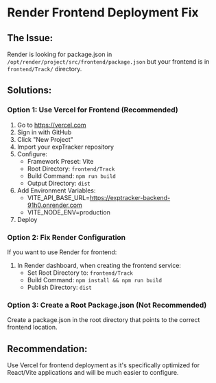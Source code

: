 # Render Frontend Deployment Fix

## The Issue:
Render is looking for package.json in `/opt/render/project/src/frontend/package.json` but your frontend is in `frontend/Track/` directory.

## Solutions:

### Option 1: Use Vercel for Frontend (Recommended)
1. Go to https://vercel.com
2. Sign in with GitHub
3. Click "New Project" 
4. Import your expTracker repository
5. Configure:
   - Framework Preset: Vite
   - Root Directory: `frontend/Track`
   - Build Command: `npm run build`
   - Output Directory: `dist`
6. Add Environment Variables:
   - VITE_API_BASE_URL=https://exptracker-backend-91h0.onrender.com
   - VITE_NODE_ENV=production
7. Deploy

### Option 2: Fix Render Configuration
If you want to use Render for frontend:

1. In Render dashboard, when creating the frontend service:
   - Set Root Directory to: `frontend/Track`
   - Build Command: `npm install && npm run build`
   - Publish Directory: `dist`

### Option 3: Create a Root Package.json (Not Recommended)
Create a package.json in the root directory that points to the correct frontend location.

## Recommendation:
Use Vercel for frontend deployment as it's specifically optimized for React/Vite applications and will be much easier to configure.